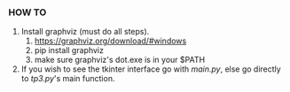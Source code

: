 ### HOW TO

1.  Install graphviz (must do all steps).
    1.  https://graphviz.org/download/#windows
    2.  pip install graphviz
    3.  make sure graphviz's dot.exe is in your $PATH
2.  If you wish to see the tkinter interface go with _main.py_, else go directly to _tp3.py_'s main function.
